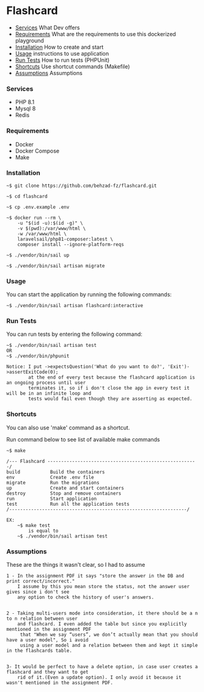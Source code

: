 # Flashcard

- [Services](#services) What Dev offers
- [Requirements](#requirements) What are the requirements to use this dockerized playground
- [Installation](#installation) How to create and start
- [Usage](#usage) instructions to use application
- [Run Tests](#run-tests) How to run tests (PHPUnit)
- [Shortcuts](#shortcuts) Use shortcut commands (Makefile)
- [Assumptions](#Assumptions) Assumptions

### Services
- PHP 8.1
- Mysql 8
- Redis

### Requirements
- Docker
- Docker Compose
- Make

### Installation
```
~$ git clone https://github.com/behzad-fz/flashcard.git

~$ cd flashcard

~$ cp .env.example .env

~$ docker run --rm \
    -u "$(id -u):$(id -g)" \
    -v $(pwd):/var/www/html \
    -w /var/www/html \
    laravelsail/php81-composer:latest \
    composer install --ignore-platform-reqs

~$ ./vendor/bin/sail up

~$ ./vendor/bin/sail artisan migrate
```

### Usage
You can start the application by running the following commands:
```
~$ ./vendor/bin/sail artisan flashcard:interactive
```

### Run Tests
You can run tests by entering the following command:
```
~$ ./vendor/bin/sail artisan test
OR
~$ ./vendor/bin/phpunit

Notice: I put ->expectsQuestion('What do you want to do?', 'Exit')->assertExitCode(0);
        at the end of every test because the flashcard application is an ongoing process until user
        terminates it, so if i don't close the app in every test it will be in an infinite loop and 
        tests would fail even though they are asserting as expected.
```
### Shortcuts
You can also use 'make' command as a shortcut.

Run command below to see list of available make commands
```
~$ make

/--- Flashcard -------------------------------------------------------/
build           Build the containers
env             Create .env file
migrate         Run the migrations
up              Create and start containers
destroy         Stop and remove containers
run             Start application
test            Run all the application tests
/-----------------------------------------------------------------/

EX:
    ~$ make test
        is equal to 
    ~$ ./vendor/bin/sail artisan test
```



### Assumptions
These are the things it wasn't clear, so I had to assume
```
1 - In the assignment PDF it says "store the answer in the DB and print correct/incorrect."
    I assume by this you mean store the status, not the answer user gives since i don't see 
    any option to check the history of user's answers.

 
2 - Taking multi-users mode into consideration, it there should be a n to n relation between user
    and flashcard. I even added the table but since you explicitly mentioned in the assignment PDF
     that "When we say “users”, we don’t actually mean that you should have a user model", So i avoid
     using a user model and a relation between them and kept it simple in the flashcards table.


3- It would be perfect to have a delete option, in case user creates a flashcard and they want to get 
    rid of it.(Even a update option). I only avoid it because it wasn't mentioned in the assignment PDF.
```


